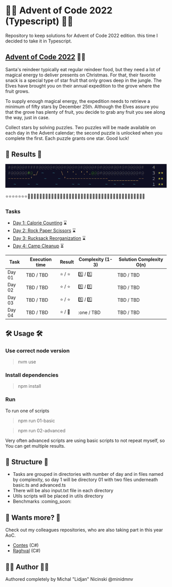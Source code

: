 # 🧑‍🎄 Advent of Code 2022 (Typescript) 🧑‍🎄

Repository to keep solutions for Advent of Code 2022 edition. this time I decided to take it in Typescript.

## [Advent of Code 2022](https://adventofcode.com/) 🧑‍🎄

Santa's reindeer typically eat regular reindeer food, but they need a lot of magical energy to deliver presents on Christmas. For that, their favorite snack is a special type of star fruit that only grows deep in the jungle. The Elves have brought you on their annual expedition to the grove where the fruit grows.

To supply enough magical energy, the expedition needs to retrieve a minimum of fifty stars by December 25th. Although the Elves assure you that the grove has plenty of fruit, you decide to grab any fruit you see along the way, just in case.

Collect stars by solving puzzles. Two puzzles will be made available on each day in the Advent calendar; the second puzzle is unlocked when you complete the first. Each puzzle grants one star. Good luck!

## 🎄 Results 🎄

![preview](https://github.com/minidmnv/aoc2022/blob/master/assets/results/results.png?raw=true)

:star::star::star::star::star::star::star::white_flower::white_flower::white_flower::white_flower::white_flower::white_flower::white_flower::white_flower::white_flower::white_flower::white_flower::white_flower::white_flower::white_flower::white_flower::white_flower::white_flower::white_flower::white_flower::white_flower::white_flower::white_flower::white_flower::white_flower::white_flower::white_flower::white_flower::white_flower::white_flower::white_flower::white_flower::white_flower::white_flower::white_flower::white_flower::white_flower::white_flower::white_flower::white_flower::white_flower:

### Tasks

- [Day 1: Calorie Counting](https://github.com/minidmnv/aoc2022/blob/master/src/01/INSTRUCTION.md) ⌛
- [Day 2: Rock Paper Scissors](https://github.com/minidmnv/aoc2022/blob/master/src/02/INSTRUCTION.md) ⌛
- [Day 3: Rucksack Reorganization](https://github.com/minidmnv/aoc2022/blob/master/src/03/INSTRUCTION.md) ⌛
- [Day 4: Camp Cleanup](https://github.com/minidmnv/aoc2022/blob/master/src/04/INSTRUCTION.md) ⏳

| Task   | Execution time | Result                  | Complexity (1-3) | Solution Complexity O(n)  |
|--------|----------------|-------------------------|------------------|---------------------------|
| Day 01 | TBD / TBD      | :star: / :star:         | :one:   / :one:  | TBD  / TBD                |
| Day 02 | TBD / TBD      | :star: / :star:         | :one:   / :one:  | TBD  / TBD                |
| Day 03 | TBD / TBD      | :star: / :star:         | :one:   / :one:  | TBD  / TBD                |
| Day 04 | TBD / TBD      | :star: / :white_flower: | :one  / TBD      | TBD  / TBD                |

## 🛠 Usage 🛠

### Use correct node version
>nvm use

### Install dependencies
> npm install

### Run

To run one of scripts
> npm run 01-basic

> npm run 02-advanced

Very often advanced scripts are using basic scripts to not repeat myself, so You can get multiple results.

## 📂 Structure 📂
- Tasks are grouped in directories with number of day and in files named by complexity, so day 1 will be directory 01 with two files underneath basic.ts and advanced.ts
- There will be also input.txt file in each directory
- Utils scripts will be placed in utils directory
- Benchmarks :coming_soon:

## 🧙 Wants more? 🧙

Check out my colleagues repositories, who are also taking part in this year AoC.
- [Contes](https://github.com/mateusz-bryll/AdventOfCode2022) (C#)
- [Raghval](https://gitlab.com/arturmlody/adventofcode) (C#)


## 🧑‍🍳 Author 🧑‍🍳
Authored completely by Michal "Lidjan" Nicinski @minidmnv
